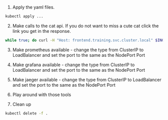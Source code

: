 1. Apply the yaml files. 
```bash
kubectl apply ...
```

2. Make calls to the cat api. If you do not want to miss a cute cat click the link you get in the response.
```bash
while true; do curl -H "Host: frontend.training.svc.cluster.local" $INGRESS_HOST/cats; sleep 10; done;
```

3. Make prometheus available - change the type from ClusterIP to LoadBalancer and set the port to the same as the NodePort Port

5. Make grafana available - change the type from ClusterIP to LoadBalancer and set the port to the same as the NodePort Port

6. Make jaeger available - change the type from ClusterIP to LoadBalancer and set the port to the same as the NodePort Port

7. Play around with those tools

8. Clean up
```bash
kubectl delete -f .
```
